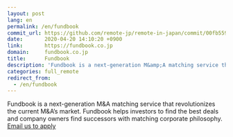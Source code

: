 ```yaml
---
layout: post
lang: en
permalink: /en/fundbook
commit_url: https://github.com/remote-jp/remote-in-japan/commit/00fb55935ae3b97ff4be05da0fab76f443cc73b8
date:       2020-04-20 14:10:20 +0900
link:       https://fundbook.co.jp
domain:     fundbook.co.jp
title:      Fundbook
description: 'Fundbook is a next-generation M&amp;A matching service that revolutionizes the current M&amp;A’s market. Fundbook helps investors to find the best deals and company owners find successors with matching corporate philosophy. Email us to apply'
categories: full_remote
redirect_from:
  - /en/fundbook
---
```


<p>Fundbook is a next-generation M&A matching service that revolutionizes the current M&A’s market. Fundbook helps investors to find the best deals and company owners find successors with matching corporate philosophy. <a href="mailto:developers+remoteinjapan@fundbook.co.jp">Email us to apply</a></p>
